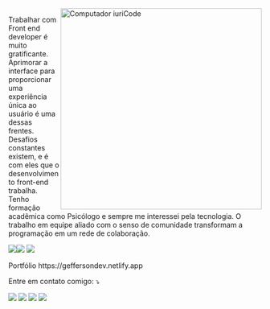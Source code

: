 <img src="https://raw.githubusercontent.com/MicaelliMedeiros/micaellimedeiros/master/image/computer-illustration.png" min-width="400px" max-width="400px" width="400px" align="right" alt="Computador iuriCode">

<p align="left"> 
  Trabalhar com Front end developer é muito gratificante. Aprimorar a interface para proporcionar uma experiência única ao usuário é uma dessas frentes. Desafios constantes existem, e é com eles que o desenvolvimento front-end trabalha. Tenho formação acadêmica como Psicólogo e sempre me interessei pela tecnologia. O trabalho em equipe aliado com o senso de comunidade transformam a programação em um rede de colaboração.
</p>

<p align="left">
  <img src="https://img.shields.io/badge/JavaScript-F7DF1E?style=for-the-badge&logo=javascript&logoColor=black" /><img src="https://img.shields.io/badge/React-20232A?style=for-the-badge&logo=react&logoColor=61DAFB" />   <img src="https://img.shields.io/badge/C%23-239120?style=for-the-badge&logo=c-sharp&logoColor=whitee" />  
  
</p>
<p align="left"> 
  Portfólio
  https://geffersondev.netlify.app

</p>








<p align="left">
  Entre em contato comigo: ⤵️
</p>

<p align="left">
  <a href="#" alt="Gmail">
  <img src="https://img.shields.io/badge/-Gmail-FF0000?style=flat-square&labelColor=FF0000&logo=gmail&logoColor=white&link=mailto: geffsevero@gmail.com" /></a>

  <a href="#" alt="Linkedin">
  <img src="https://img.shields.io/badge/-Linkedin-0e76a8?style=flat-square&logo=Linkedin&logoColor=white&link=https://www.linkedin.com/in/gefferson-severo-da-trindade-510010115/" /></a>

  <a href="#" alt="WhatsApp">
  <img src="https://img.shields.io/badge/-WhatsApp-25d366?style=flat-square&labelColor=25d366&logo=whatsapp&logoColor=white&link=tel:55-55-999801849"/></a>

  

  <a href="#" alt="Instagram">
  <img src="https://img.shields.io/badge/-Instagram-DF0174?style=flat-square&labelColor=DF0174&logo=instagram&logoColor=white&link=https://www.instagram.com/geffersonsevero/"/></a>
</p>  


